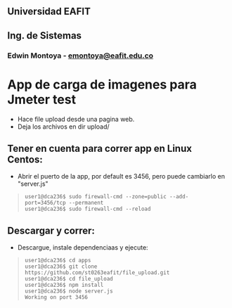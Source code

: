 ## Universidad EAFIT
## Ing. de Sistemas
### Edwin Montoya - emontoya@eafit.edu.co

# App de carga de imagenes para Jmeter test

* Hace file upload desde una pagina web.
* Deja los archivos en dir upload/

## Tener en cuenta para correr app en Linux Centos:

* Abrir el puerto de la app, por default es 3456, pero puede cambiarlo en "server.js"

>     user1@dca236$ sudo firewall-cmd --zone=public --add-port=3456/tcp --permanent
>     user1@dca236$ sudo firewall-cmd --reload

## Descargar y correr:

* Descargue, instale dependenciaas y ejecute:

>     user1@dca236$ cd apps
>     user1@dca236$ git clone https://github.com/st0263eafit/file_upload.git
>     user1@dca236$ cd file_upload
>     user1@dca236$ npm install
>     user1@dca236$ node server.js
>     Working on port 3456
